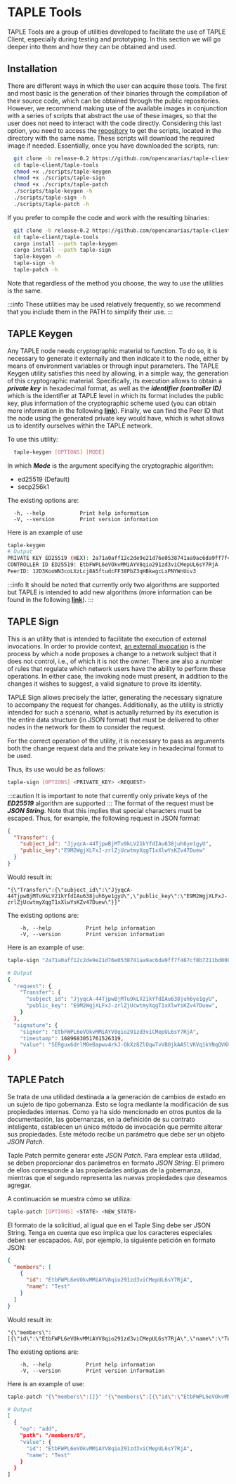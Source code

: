 # TAPLE Tools

TAPLE Tools are a group of utilities developed to facilitate the use of TAPLE Client, especially during testing and prototyping. In this section we will go deeper into them and how they can be obtained and used.

## Installation

There are different ways in which the user can acquire these tools. The first and most basic is the generation of their binaries through the compilation of their source code, which can be obtained through the public repositories. However, we recommend making use of the available images in conjunction with a series of scripts that abstract the use of these images, so that the user does not need to interact with the code directly. Considering this last option, you need to access the [repository](https://github.com/opencanarias/taple-client/tree/release-0.2/taple-tools) to get the scripts, located in the directory with the same name. These scripts will download the required image if needed. Essentially, once you have downloaded the scripts, run:

```bash
  git clone -b release-0.2 https://github.com/opencanarias/taple-client.git
  cd taple-client/taple-tools
  chmod +x ./scripts/taple-keygen
  chmod +x ./scripts/taple-sign
  chmod +x ./scripts/taple-patch
  ./scripts/taple-keygen -h
  ./scripts/taple-sign -h
  ./scripts/taple-patch -h
```

If you prefer to compile the code and work with the resulting binaries:

```bash
  git clone -b release-0.2 https://github.com/opencanarias/taple-client.git
  cd taple-client/taple-tools
  cargo install --path taple-keygen
  cargo install --path taple-sign
  taple-keygen -h
  taple-sign -h
  taple-patch -h
```

Note that regardless of the method you choose, the way to use the utilities is the same.

:::info
These utilities may be used relatively frequently, so we recommend that you include them in the PATH to simplify their use.
:::

## TAPLE Keygen

Any TAPLE node needs cryptographic material to function. To do so, it is necessary to generate it externally and then indicate it to the node, either by means of environment variables or through input parameters. The TAPLE Keygen utility satisfies this need by allowing, in a simple way, the generation of this cryptographic material. Specifically, its execution allows to obtain a ***private key*** in hexadecimal format, as well as the ***identifier (controller ID)*** which is the identifier at TAPLE level in which its format includes the public key, plus information of the cryptographic scheme used (you can obtain more information in the following **[link](../discover/identity.md)**). Finally, we can find the Peer ID that the node using the generated private key would have, which is what allows us to identify ourselves within the TAPLE network.

To use this utility:
```bash
  taple-keygen [OPTIONS] [MODE]
```

In which ***Mode*** is the argument specifying the cryptographic algorithm:
- ed25519 (Default)
- secp256k1

The existing options are:
```
  -h, --help           Print help information
  -V, --version        Print version information
```

Here is an example of use
```bash
taple-keygen
# Output
PRIVATE KEY ED25519 (HEX): 2a71a0aff12c2de9e21d76e0538741aa9ac6da9ff7f467cf8b7211bd008a3198
CONTROLLER ID ED25519: EtbFWPL6eVOkvMMiAYV8qio291zd3viCMepUL6sY7RjA
PeerID: 12D3KooWN3coLXzLcj8A5ftudcFF38PbZ3qHBkwgcLxPNYWnUiv3
```

:::info
It should be noted that currently only two algorithms are supported but TAPLE is intended to add new algorithms (more information can be found in the following **[link](../discover/index.md#objectives)**).
:::

## TAPLE Sign

This is an utility that is intended to facilitate the execution of external invocations. In order to provide context, [an external invocation](../discover/events.md#event-life-cycle) is the process by which a node proposes a change to a network subject that it does not control, i.e., of which it is not the owner. There are also a number of rules that regulate which network users have the ability to perform these operations. In either case, the invoking node must present, in addition to the changes it wishes to suggest, a valid signature to prove its identity.

TAPLE Sign allows precisely the latter, generating the necessary signature to accompany the request for changes. Additionally, as the utility is strictly intended for such a scenario, what is actually returned by its execution is the entire data structure (in JSON format) that must be delivered to other nodes in the network for them to consider the request.

For the correct operation of the utility, it is necessary to pass as arguments both the change request data and the private key in hexadecimal format to be used.

Thus, its use would be as follows:

```bash
taple-sign [OPTIONS] <PRIVATE_KEY> <REQUEST>
```

:::caution
It is important to note that currently only private keys of the ***ED25519*** algorithm are supported
:::
The format of the request must be ***JSON String***. Note that this implies that special characters must be escaped. Thus, for example, the following request in JSON format:
```json
{
  "Transfer": {
    "subject_id": "JjyqcA-44TjpwBjMTu9kLV21kYfdIAu638juh6ye1gyU",
    "public_key":"E9M2WgjXLFxJ-zrlZjUcwtmyXqgT1xXlwYsKZv47Duew"
  }
}
```

Would result in:

```
"{\"Transfer\":{\"subject_id\":\"JjyqcA-44TjpwBjMTu9kLV21kYfdIAu638juh6ye1gyU\",\"public_key\":\"E9M2WgjXLFxJ-zrlZjUcwtmyXqgT1xXlwYsKZv47Duew\"}}"
``` 

The existing options are:
```
    -h, --help           Print help information
    -V, --version        Print version information
```

Here is an example of use:
```bash
taple-sign "2a71a0aff12c2de9e21d76e0538741aa9ac6da9ff7f467cf8b7211bd008a3198" "{\"Transfer\":{\"subject_id\":\"JjyqcA-44TjpwBjMTu9kLV21kYfdIAu638juh6ye1gyU\",\"public_key\":\"E9M2WgjXLFxJ-zrlZjUcwtmyXqgT1xXlwYsKZv47Duew\"}}"

# Output
{
  "request": {
    "Transfer": {
      "subject_id": "JjyqcA-44TjpwBjMTu9kLV21kYfdIAu638juh6ye1gyU",
      "public_key": "E9M2WgjXLFxJ-zrlZjUcwtmyXqgT1xXlwYsKZv47Duew",
    }
  },
  "signature": {
    "signer": "EtbFWPL6eVOkvMMiAYV8qio291zd3viCMepUL6sY7RjA",
    "timestamp": 1689683051761526319,
    "value": "SERgux6drlM0eBapwv4rkJ-OkXz8ZlOqwTvVB0jkAA5lVKVq1kYNqQVKH7F7FIRgACUkHd8Dl-7R_3H89hg1JFDA"
  }
}
```

## TAPLE Patch

Se trata de una utilidad destinada a la generación de cambios de estado en un sujeto de tipo gobernanza. Esto se logra mediante la modificación de sus propiedades internas. Como ya ha sido mencionado en otros puntos de la documentación, las gobernanzas, en la definición de su contrato inteligente, establecen un único método de invocación que permite alterar sus propiedades. Este método recibe un parámetro que debe ser un objeto *JSON Patch*.

Taple Patch permite generar este *JSON Patch*. Para emplear esta utilidad, se deben proporcionar dos parámetros en formato *JSON String*. El primero de ellos corresponde a las propiedades antiguas de la gobernanza, mientras que el segundo representa las nuevas propiedades que deseamos agregar.

A continuación se muestra cómo se utiliza:
```bash
taple-patch [OPTIONS] <STATE> <NEW_STATE>
```

El formato de la solicitiud, al igual que en el Taple Sing debe ser JSON String. Tenga en cuenta que eso implica que los caracteres especiales deben ser escapados. Así, por ejemplo, la siguiente petición en formato JSON:
```json
{
  "members": [
    {
      "id": "EtbFWPL6eVOkvMMiAYV8qio291zd3viCMepUL6sY7RjA",
      "name": "Test"
    }
  ]
}
```

Would result in:
```
"{\"members\":[{\"id\":\"EtbFWPL6eVOkvMMiAYV8qio291zd3viCMepUL6sY7RjA\",\"name\":\"Test\"}]}"
```

The existing options are:
```
    -h, --help           Print help information
    -V, --version        Print version information
```

Here is an example of use:
```bash
taple-patch "{\"members\":[]}" "{\"members\":[{\"id\":\"EtbFWPL6eVOkvMMiAYV8qio291zd3viCMepUL6sY7RjA\",\"name\":\"Test\"}]}"

# Output
[
  {
    "op": "add",
    "path": "/members/0",
    "value": {
      "id": "EtbFWPL6eVOkvMMiAYV8qio291zd3viCMepUL6sY7RjA",
      "name": "Test"
    }
  }
]
```